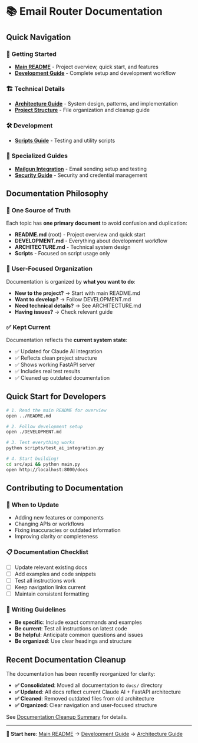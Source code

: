 # 📚 Email Router Documentation

## Quick Navigation

### 🚀 **Getting Started**
- **[Main README](../README.md)** - Project overview, quick start, and features
- **[Development Guide](./DEVELOPMENT.md)** - Complete setup and development workflow

### 🏗️ **Technical Details**
- **[Architecture Guide](./ARCHITECTURE.md)** - System design, patterns, and implementation
- **[Project Structure](./PROJECT_STRUCTURE.md)** - File organization and cleanup guide

### 🛠️ **Development**
- **[Scripts Guide](../scripts/README.md)** - Testing and utility scripts

### 📖 **Specialized Guides**
- **[Mailgun Integration](./MAILGUN_INTEGRATION.md)** - Email sending setup and testing
- **[Security Guide](./SECURITY_AND_CREDENTIALS_GUIDE.md)** - Security and credential management

## Documentation Philosophy

### 📖 **One Source of Truth**
Each topic has **one primary document** to avoid confusion and duplication:

- **README.md** (root) - Project overview and quick start
- **DEVELOPMENT.md** - Everything about development workflow
- **ARCHITECTURE.md** - Technical system design
- **Scripts** - Focused on script usage only

### 🎯 **User-Focused Organization**
Documentation is organized by **what you want to do**:

- **New to the project?** → Start with main README.md
- **Want to develop?** → Follow DEVELOPMENT.md
- **Need technical details?** → See ARCHITECTURE.md
- **Having issues?** → Check relevant guide

### ✅ **Kept Current**
Documentation reflects the **current system state**:
- ✅ Updated for Claude AI integration
- ✅ Reflects clean project structure
- ✅ Shows working FastAPI server
- ✅ Includes real test results
- ✅ Cleaned up outdated documentation

## Quick Start for Developers

```bash
# 1. Read the main README for overview
open ../README.md

# 2. Follow development setup
open ./DEVELOPMENT.md

# 3. Test everything works
python scripts/test_ai_integration.py

# 4. Start building!
cd src/api && python main.py
open http://localhost:8000/docs
```

## Contributing to Documentation

### 📝 **When to Update**
- Adding new features or components
- Changing APIs or workflows
- Fixing inaccuracies or outdated information
- Improving clarity or completeness

### 📋 **Documentation Checklist**
- [ ] Update relevant existing docs
- [ ] Add examples and code snippets
- [ ] Test all instructions work
- [ ] Keep navigation links current
- [ ] Maintain consistent formatting

### 🎯 **Writing Guidelines**
- **Be specific**: Include exact commands and examples
- **Be current**: Test all instructions on latest code
- **Be helpful**: Anticipate common questions and issues
- **Be organized**: Use clear headings and structure

## Recent Documentation Cleanup

The documentation has been recently reorganized for clarity:

- **✅ Consolidated**: Moved all documentation to `docs/` directory
- **✅ Updated**: All docs reflect current Claude AI + FastAPI architecture
- **✅ Cleaned**: Removed outdated files from old architecture
- **✅ Organized**: Clear navigation and user-focused structure

See [Documentation Cleanup Summary](./DOCUMENTATION_CLEANUP_SUMMARY.md) for details.

---

**📍 Start here**: [Main README](../README.md) → [Development Guide](./DEVELOPMENT.md) → [Architecture Guide](./ARCHITECTURE.md) 